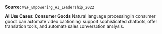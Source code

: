 **Source:** `WEF_Empowering_AI_Leadership_2022`

**AI Use Cases: Consumer Goods**
Natural language processing in consumer goods can automate video captioning, support sophisticated chatbots, offer translation tools, and automate sales conversation analysis.
